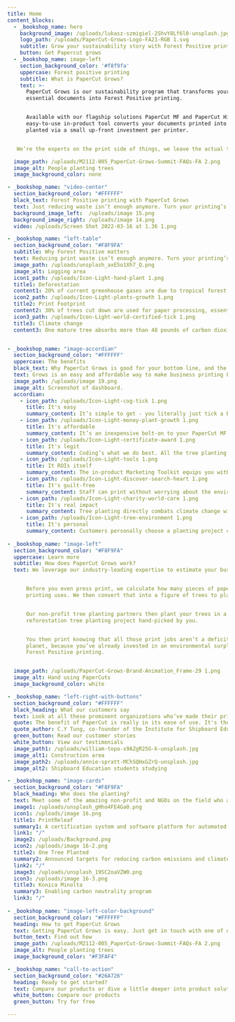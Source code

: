 ```yaml
---
title: Home
content_blocks:
  - _bookshop_name: hero
    background_image: /uploads/lukasz-szmigiel-2ShvY8Lf6l0-unsplash.jpg
    logo_path: /uploads/PaperCut-Grows-Logo-FA21-RGB 1.svg
    subtitle: Grow your sustainability story with Forest Positive printing
    button: Get Papercut grows
  - _bookshop_name: image-left
    section_background_color: '#f8f9fa'
    uppercase: Forest positive printing
    subtitle: What is PaperCut Grows?
    text: >-
      PaperCut Grows is our sustainability program that transforms your
      essential documents into Forest Positive printing.


      Available with our flagship solutions PaperCut MF and PaperCut Hive, this
      easy-to-use in-product tool converts your documents printed into trees
      planted via a small up-front investment per printer.


   We’re the experts on the print side of things, we leave the actual tree planting to our non-profit reforestation partners around the globe.  

  image_path: /uploads/M2112-005_PaperCut-Grows-Summit-FAQs-FA 2.png
  image_alt: People planting trees
  image_background_color: none

- _bookshop_name: "video-center"
  section_background_color: "#FFFFFF"
  black_text: Forest Positive printing with PaperCut Grows
  text: Just reducing waste isn’t enough anymore. Turn your printing’s impact around by becoming Forest Positive.
  background_image_left:  /uploads/image 15.png
  background_image_right: /uploads/image 14.png
  video: /uploads/Screen Shot 2022-03-16 at 1.36 1.png

- _bookshop_name: "left-table"
  section_background_color: "#F8F9FA"
  subtitle: Why Forest Positive matters
  text: Reducing print waste isn’t enough anymore. Turn your printing’s impact around from a negative environmental footprint to a positive force for ecological renewal by becoming Forest Positive. 
  image_path: /uploads/unsplash_axE5o1Xh7_Q.png
  image_alt: Logging area
  icon1_path: /uploads/Icon-Light-hand-plant 1.png
  title1: Deforestation
  content1: 20% of current greenhouse gases are due to tropical forest destruction
  icon2_path: /uploads/Icon-Light-plants-growth 1.png
  title2: Print Footprint
  content2: 30% of trees cut down are used for paper processing, essential business printing needs to do more than minimize paper waste
  icon3_path: /uploads/Icon-Light-world-certified-tick 1.png
  title3: Climate change
  content3: One mature tree absorbs more than 48 pounds of carbon dioxide each year, that's enough oxygen to keep a human breathing for 2 years!


- _bookshop_name: "image-accordian"
  section_background_color: "#FFFFFF"
  uppercase: The benefits
  black_text: Why PaperCut Grows is good for your bottom line, and the planet
  text: Grows is an easy and affordable way to make business printing Forest Positive. Plant more trees than your printing uses, maximize your climate action, and directly invest in reforestation.
  image_path: /uploads/image 19.png
  image_alt: Screenshot of dashboard.
  accordian:
    - icon_path: /uploads/Icon-Light-cog-tick 1.png
      title: It's easy
      summary_content: It’s simple to get - you literally just tick a box. It’s simple to use, our print management software auto-tracks your print and planting volumes. It’s simple to start, there’s no up-front carbon emissions tracking.
    - icon_path: /uploads/Icon-Light-money-plant-growth 1.png
      title: It's affordable
      summary_content: It’s an inexpensive bolt-on to your PaperCut MF or PaperCut Hive license.
    - icon_path: /uploads/Icon-Light-certificate-award 1.png
      title: It's legit
      summary_content: Coding’s what we do best. All the tree planting is handled by our official partner, non-profit reforestation organization, One Tree Planted.
    - icon_path: /uploads/Icon-Light-tools 1.png
      title: It ROIs itself
      summary_content: The in-product Marketing Toolkit equips you with website components, social media content, and other creative assets for you to share your sustainability story with customers, current and prospective employees, regulators, and stakeholders.
    - icon_path: /uploads/Icon-Light-discover-search-heart 1.png
      title: It's guilt-free
      summary_content: Staff can print without worrying about the environmental impact, because all their printing is a positive force for ecological renewal.
    - icon_path: /uploads/Icon-Light-charity-world-care 1.png
      title: It's real impact
      summary_content: Tree planting directly combats climate change with a positive impact, not just neutral greenwashing with credits from an existing forest.
    - icon_path: /uploads/Icon-Light-tree-environment 1.png
      title: It's personal
      summary_content: Customers personally choose a planting project close to their community, their people, and their hearts, driving positive environmental change on their front doorstep.
   
- _bookshop_name: "image-left"
  section_background_color: "#F8F9FA"
  uppercase: Learn more
  subtitle: How does PaperCut Grows work?
  text: We leverage our industry-leading expertise to estimate your business printing up front. 


      Before you even press print, we calculate how many pieces of paper your
      printing uses. We then convert that into a figure of trees to plant.


      Our non-profit tree planting partners then plant your trees in a global
      reforestation tree planting project hand-picked by you.


      You then print knowing that all those print jobs aren’t a deficit on the
      planet, because you’ve already invested in an environmental surplus with
      Forest Positive printing.


  image_path: /uploads/PaperCut-Grows-Brand-Animation_Frame-29 1.png
  image_alt: Hand using PaperCuts
  image_background_color: white

- _bookshop_name: "left-right-with-buttons"
  section_background_color: "#FFFFFF"
  black_heading: What our customers say
  text: Look at all these prominent organizations who’ve made their printing Forest Positive
  quote: The benefit of PaperCut is really in its ease of use. It's the right choice if you are looking for something with ease of application and an easy user interface.
  quote_author: C.Y Tung, co-founder of the Institute for Shipboard Education
  green_button: Read our customer stories
  white_button: View our testimonials
  image_path1: /uploads/william-topa-x9AZgR25G-k-unsplash.jpg
  image_alt1: Construction area
  image_path2: /uploads/annie-spratt-MChSQHxGZrQ-unsplash.jpg
  image_alt2: Shipboard Education students studying

- _bookshop_name: "image-cards"
  section_background_color: "#F8F9FA"
  black_heading: Who does the planting?
  text: Meet some of the amazing non-profit and NGOs on the field who are planting trees on your behalf.
  image1: /uploads/unsplash_gHho4FE4Ga0.png
  icon1: /uploads/image 16.png
  title1: PrintReleaf
  summary1: A certification system and software platform for automated global reforestation
  link1: "/"
  image2: /uploads/Background.png
  icon2: /uploads/image 16-2.png
  title2: One Tree Planted
  summary2: Announced targets for reducing carbon emissions and climate partnerships to work on ocean conservation and forest restoration 
  link2: "/"
  image3: /uploads/unsplash_19SC2oaVZW0.png
  icon3: /uploads/image 16-3.png
  title3: Konica Minolta
  summary3: Enabling carbon neutrality program
  link3: "/"
    
- _bookshop_name: "image-left-color-background"
  section_background_color: "#FFFFFF"
  heading: How to get PaperCut Grows
  text: Getting PaperCut Grows is easy. Just get in touch with one of our Authorised Partners and they will happily get you ready.
  button_text: Find out how
  image_path: /uploads/M2112-005_PaperCut-Grows-Summit-FAQs-FA 2.png
  image_alt: People planting trees
  image_background_color: "#F3FAF4"

- _bookshop_name: "call-to-action"
  section_background_color: "#26A726"
  heading: Ready to get started?
  text: Compare our products or dive a little deeper into product solutions.
  white_button: Compare our products
  green_button: Try for free

---
```

